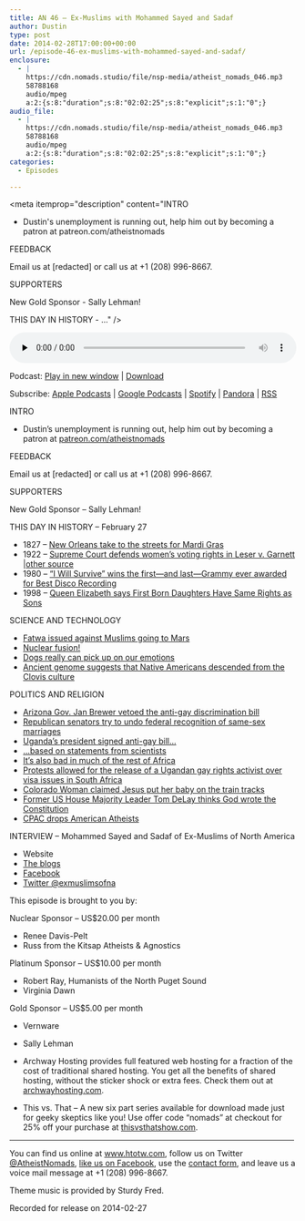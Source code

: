 ```yaml
---
title: AN 46 – Ex-Muslims with Mohammed Sayed and Sadaf
author: Dustin
type: post
date: 2014-02-28T17:00:00+00:00
url: /episode-46-ex-muslims-with-mohammed-sayed-and-sadaf/
enclosure:
  - |
    https://cdn.nomads.studio/file/nsp-media/atheist_nomads_046.mp3
    58788168
    audio/mpeg
    a:2:{s:8:"duration";s:8:"02:02:25";s:8:"explicit";s:1:"0";}
audio_file:
  - |
    https://cdn.nomads.studio/file/nsp-media/atheist_nomads_046.mp3
    58788168
    audio/mpeg
    a:2:{s:8:"duration";s:8:"02:02:25";s:8:"explicit";s:1:"0";}
categories:
  - Episodes

---
```

<div itemscope itemtype="http://schema.org/AudioObject">
  <meta itemprop="name" content="Episode 46 &#8211; Ex-Muslims with Mohammed Sayed and Sadaf" />
  
  <meta itemprop="uploadDate" content="2014-02-28T10:00:00-07:00" />
  
  <meta itemprop="encodingFormat" content="audio/mpeg" />
  
  <meta itemprop="duration" content="PT2H02M25S" />
  
  <meta itemprop="description" content="INTRO

* Dustin's unemployment is running out, help him out by becoming a patron at patreon.com/atheistnomads

FEEDBACK

Email us at [redacted] or call us at +1 (208) 996-8667.

SUPPORTERS

New Gold Sponsor - Sally Lehman!

THIS DAY IN HISTORY - ..." />
  
  <meta itemprop="contentUrl" content="https://dts.podtrac.com/redirect.mp3/cdn.nomads.studio/file/nsp-media/atheist_nomads_046.mp3" />
  
  <meta itemprop="contentSize" content="56.1" />
  </p> 
  
  <div class="powerpress_player" id="powerpress_player_8301">
    <audio class="wp-audio-shortcode" id="audio-5192-45" preload="none" style="width: 100%;" controls="controls"><source type="audio/mpeg" src="https://dts.podtrac.com/redirect.mp3/cdn.nomads.studio/file/nsp-media/atheist_nomads_046.mp3?_=45" /><a href="https://dts.podtrac.com/redirect.mp3/cdn.nomads.studio/file/nsp-media/atheist_nomads_046.mp3">https://dts.podtrac.com/redirect.mp3/cdn.nomads.studio/file/nsp-media/atheist_nomads_046.mp3</a></audio>
  </div>
</div>

<p class="powerpress_links powerpress_links_mp3">
  Podcast: <a href="https://dts.podtrac.com/redirect.mp3/cdn.nomads.studio/file/nsp-media/atheist_nomads_046.mp3" class="powerpress_link_pinw" target="_blank" title="Play in new window" onclick="return powerpress_pinw('https://htotw.com/?powerpress_pinw=5192-podcast');" rel="nofollow">Play in new window</a> | <a href="https://dts.podtrac.com/redirect.mp3/cdn.nomads.studio/file/nsp-media/atheist_nomads_046.mp3" class="powerpress_link_d" title="Download" rel="nofollow" download="atheist_nomads_046.mp3">Download</a>
</p>

<p class="powerpress_links powerpress_subscribe_links">
  Subscribe: <a href="https://podcasts.apple.com/us/podcast/humanists-take-on-the-world/id530050098?mt=2&ls=1" class="powerpress_link_subscribe powerpress_link_subscribe_itunes" target="_blank" title="Subscribe on Apple Podcasts" rel="nofollow">Apple Podcasts</a> | <a href="https://www.google.com/podcasts?feed=aHR0cDovL2F0aGVpc3Rub21hZHMubGlic3luLmNvbS9yc3M%3D" class="powerpress_link_subscribe powerpress_link_subscribe_googleplay" target="_blank" title="Subscribe on Google Podcasts" rel="nofollow">Google Podcasts</a> | <a href="https://open.spotify.com/show/3LzK2xZGike6Tc1GEMtMbr?si=LieN9SNuTpq96smuaUsH8A" class="powerpress_link_subscribe powerpress_link_subscribe_spotify" target="_blank" title="Subscribe on Spotify" rel="nofollow">Spotify</a> | <a href="https://www.pandora.com/podcast/atheist-nomads/PC:10122?corr=62071012&part=ug" class="powerpress_link_subscribe powerpress_link_subscribe_pandora" target="_blank" title="Subscribe on Pandora" rel="nofollow">Pandora</a> | <a href="https://htotw.com/feed/podcast/" class="powerpress_link_subscribe powerpress_link_subscribe_rss" target="_blank" title="Subscribe via RSS" rel="nofollow">RSS</a>
</p>

INTRO

* Dustin&#8217;s unemployment is running out, help him out by becoming a patron at <a href="http://www.patreon.com/atheistnomads" target="_blank" rel="noopener">patreon.com/atheistnomads</a>

FEEDBACK

Email us at [redacted] or call us at +1 (208) 996-8667.

SUPPORTERS

New Gold Sponsor &#8211; Sally Lehman!

THIS DAY IN HISTORY &#8211; February 27

* 1827 &#8211; <a href="http://www.history.com/this-day-in-history/new-orleanians-take-to-the-streets-for-mardi-gras" target="_blank" rel="noopener">New Orleans take to the streets for Mardi Gras</a>  
* 1922 &#8211; <a href="http://www.history.com/this-day-in-history/supreme-court-defends-womens-voting-rights" target="_blank" rel="noopener">Supreme Court defends women&#8217;s voting rights in Leser v. Garnett</a> |<a href="http://en.wikipedia.org/wiki/Leser_v._Garnett" target="_blank" rel="noopener">other source</a>  
* 1980 &#8211; <a href="http://www.history.com/this-day-in-history/quoti-will-survivequot-wins-the-first8212and-last8212grammy-ever-awarded-for-best-disco-recording" target="_blank" rel="noopener">&#8220;I Will Survive&#8221; wins the first—and last—Grammy ever awarded for Best Disco Recording</a>  
* 1998 &#8211; <a href="http://news.bbc.co.uk/2/hi/uk/politics/60808.stm" target="_blank" rel="noopener">Queen Elizabeth says First Born Daughters Have Same Rights as Sons</a>

SCIENCE AND TECHNOLOGY

* <a href="http://www.slate.com/blogs/the_world_/2014/02/21/uae_clerics_issue_fatwa_against_immigration_to_mars.html" target="_blank" rel="noopener">Fatwa issued against Muslims going to Mars</a>  
* <a href="http://www.npr.org/blogs/thetwo-way/2014/02/12/275896094/scientists-say-their-giant-laser-has-produced-nuclear-fusion" target="_blank" rel="noopener">Nuclear fusion!</a>  
* <a href="http://io9.com/why-the-brains-of-dogs-and-humans-are-more-similar-than-1527707674" target="_blank" rel="noopener">Dogs really can pick up on our emotions</a>  
* <a href="http://www.scientificamerican.com/article/ancient-genome-suggests-native-americans-really-did-descend-from-the-first-americans/" target="_blank" rel="noopener">Ancient genome suggests that Native Americans descended from the Clovis culture</a>

POLITICS AND RELIGION

* <a href="http://www.nbcnews.com/storyline/arizona-bill-controversy/arizona-governor-jan-brewer-vetoes-anti-gay-bill-n39666" target="_blank" rel="noopener">Arizona Gov. Jan Brewer vetoed the anti-gay discrimination bill</a>  
* <a href="http://thinkprogress.org/lgbt/2014/02/14/3293191/cruz-lee-marriage/" target="_blank" rel="noopener">Republican senators try to undo federal recognition of same-sex marriages</a>  
* <a href="http://www.nytimes.com/2014/02/25/world/africa/ugandan-president-to-sign-antigay-law.html" target="_blank" rel="noopener">Uganda’s president signed anti-gay bill&#8230;</a>  
* <a href="http://thinkprogress.org/lgbt/2014/02/18/3300221/scientific-statement-uganda-homosexuality/" target="_blank" rel="noopener">&#8230;based on statements from scientists</a>  
* <a href="http://www.nytimes.com/2014/02/09/world/africa/nigeria-uses-law-and-whip-to-sanitize-gays.html" target="_blank" rel="noopener">It’s also bad in much of the rest of Africa</a>  
* <a href="http://www.rawstory.com/rs/2014/02/20/south-africa-releases-ugandan-gay-activist-after-outcry-from-activists/" target="_blank" rel="noopener">Protests allowed for the release of a Ugandan gay rights activist over visa issues in South Africa</a>  
* <a href="http://www.rawstory.com/rs/2014/02/18/colorado-woman-jesus-christ-put-my-newborn-baby-on-railroad-tracks/" target="_blank" rel="noopener">Colorado Woman claimed Jesus put her baby on the train tracks</a>  
* <a href="http://www.rawstory.com/rs/2014/02/20/tom-delay-people-keep-forgetting-that-god-wrote-the-constitution/" target="_blank" rel="noopener">Former US House Majority Leader Tom DeLay thinks God wrote the Constitution</a>  
* <a href="http://www.msnbc.com/msnbc/cpac-gives-atheists-the-boot" target="_blank" rel="noopener">CPAC drops American Atheists</a>

INTERVIEW &#8211; Mohammed Sayed and Sadaf of Ex-Muslims of North America

* Website  
* <a href="http://www.exmuslimblogs.com" target="_blank" rel="noopener">The blogs</a>  
* <a href="http://www.facebook.com/exmna" target="_blank" rel="noopener">Facebook</a>  
* <a href="http://www.twitter.com/exmuslimsofna" target="_blank" rel="noopener">Twitter @exmuslimsofna</a>

This episode is brought to you by:

Nuclear Sponsor &#8211; US$20.00 per month  
* Renee Davis-Pelt  
* Russ from the Kitsap Atheists & Agnostics

Platinum Sponsor – US$10.00 per month  
* Robert Ray, Humanists of the North Puget Sound  
* Virginia Dawn

Gold Sponsor – US$5.00 per month  
* Vernware  
* Sally Lehman

* Archway Hosting provides full featured web hosting for a fraction of the cost of traditional shared hosting. You get all the benefits of shared hosting, without the sticker shock or extra fees. Check them out at <a href="http://archwayhosting.com/" target="_blank" rel="noopener">archwayhosting.com</a>.  
* This vs. That &#8211; A new six part series available for download made just for geeky skeptics like you! Use offer code &#8220;nomads&#8221; at checkout for 25% off your purchase at <a href="http://www.thisvsthatshow.com/" target="_blank" rel="noopener">thisvsthatshow.com</a>.

<hr width="500" />

You can find us online at <a href="https://www.htotw.com/" target="_blank" rel="noopener">www.htotw.com</a>, follow us on Twitter <a href="https://htotw.com/twitter" target="_blank" rel="noopener">@AtheistNomads</a>, <a href="https://htotw.com/facebook" target="_blank" rel="noopener">like us on Facebook</a>, use the [contact form](https://htotw.com/contact), and leave us a voice mail message at +1 (208) 996-8667.

Theme music is provided by Sturdy Fred.

Recorded for release on 2014-02-27